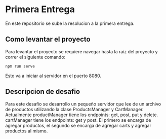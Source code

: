 # Primera Entrega
En este repositorio se sube la resolucion a la primera entrega. 
## Como levantar el proyecto
Para levantar el proyecto se requiere navegar hasta la raiz del proyecto y correr el siguiente comando:  
```console
npm run serve
```
Esto va a iniciar al servidor en el puerto 8080.
## Descripcion de desafio
Para este desafio se desarrollo un pequeño servidor que lee de un archivo de productos utilizando la clase ProductsManager y CartManager. Actualmente productManager tiene los endpoints: get, post, put y delete. cartManager tiene los endpoints: get y post. El primero se encarga de agregar productos, el segundo se encarga de agregar carts y agregar productos al mismo. 
